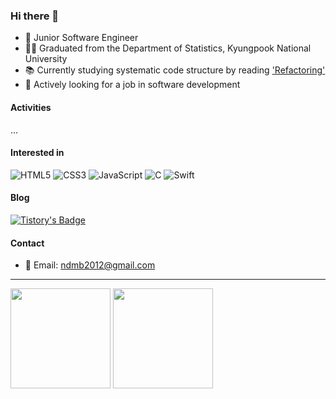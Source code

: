 ### Hi there 👋

- 🌱 Junior Software Engineer
- 👨‍🎓 Graduated from the Department of Statistics, Kyungpook National University
- 📚 Currently studying systematic code structure by reading ['Refactoring'](https://martinfowler.com/books/refactoring.html)
- 🤔 Actively looking for a job in software development

#### Activities

...

#### Interested in

![HTML5](https://img.shields.io/badge/html5-%23E34F26.svg?style=for-the-badge&logo=html5&logoColor=white)
![CSS3](https://img.shields.io/badge/css3-%231572B6.svg?style=for-the-badge&logo=css3&logoColor=white)
![JavaScript](https://img.shields.io/badge/javascript-%23323330.svg?style=for-the-badge&logo=javascript&logoColor=%23F7DF1E)
![C](https://img.shields.io/badge/c-%2300599C.svg?style=for-the-badge&logo=c&logoColor=white)
![Swift](https://img.shields.io/badge/swift-F54A2A?style=for-the-badge&logo=swift&logoColor=white)


#### Blog
<div>
  
[![Tistory's Badge](https://github-readme-tistory-card.vercel.app/api/badge?name=tistory)](https://doongeon-stack.tistory.com/)

</div>

#### Contact
- 📧 Email: ndmb2012@gmail.com

<hr>

<div>
  <img height=160 src="https://github-readme-stats.vercel.app/api?username=doongeon&rank_icon=github&theme=transparent&hide_border=true"/>
  <img height=160 src="https://github-readme-stats.vercel.app/api/top-langs/?username=doongeon&hide_progress=true&theme=transparent&hide_border=true"/>
</div>


